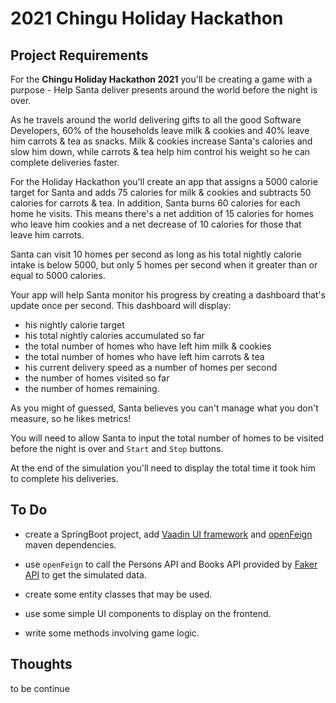 # 2021 Chingu Holiday Hackathon 

## Project Requirements

For the **Chingu Holiday Hackathon 2021** you'll be creating a game with a purpose - Help Santa deliver presents around the world before the night is over.

As he travels around the world delivering gifts to all the good Software Developers, 60% of the households leave milk & cookies and 40% leave him carrots & tea as snacks. Milk & cookies increase Santa's calories and slow him down, while carrots & tea help him control his weight so he can complete deliveries faster.

For the Holiday Hackathon you'll create an app that assigns a 5000 calorie target for Santa and adds 75 calories for milk & cookies and subtracts 50 calories for carrots & tea. In addition, Santa burns 60 calories for each home he visits. This means there's a net addition of 15 calories for homes who leave him cookies and a net decrease of 10 calories for those that leave him carrots.

Santa can visit 10 homes per second as long as his total nightly calorie intake is below 5000, but only 5 homes per second when it greater than or equal to 5000 calories.

Your app will help Santa monitor his progress by creating a dashboard that's update once per second. This dashboard will display:

- his nightly calorie target
- his total nightly calories accumulated so far
- the total number of homes who have left him milk & cookies
- the total number of homes who have left him carrots & tea
- his current delivery speed as a number of homes per second
- the number of homes visited so far
- the number of homes remaining.

As you might of guessed, Santa believes you can't manage what you don't measure, so he likes metrics!

You will need to allow Santa to input the total number of homes to be visited before the night is over and `Start` and `Stop` buttons.

At the end of the simulation you'll need to display the total time it took him to complete his deliveries.

## To Do

- create a SpringBoot project, add [Vaadin UI framework](https://vaadin.com/start) and [openFeign](https://github.com/OpenFeign/feign) maven dependencies.
- use `openFeign` to call the Persons API and Books API provided by [Faker API](https://fakerapi.it/en) to get the simulated data.

- create some entity classes that may be used.

- use some simple UI components to display on the frontend.

- write some methods involving game logic.

## Thoughts

to be continue

